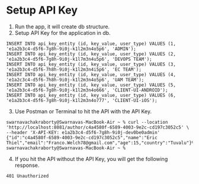 
# Setup API Key

1. Run the app, it will create db structure.
2. Setup API Key for the application in db.
```roomsql
INSERT INTO api_key_entity (id, key_value, user_type) VALUES (1, 'e1a2b3c4-d5f6-7g8h-9i0j-k1l2m3n4o5p6', 'ADMIN');
INSERT INTO api_key_entity (id, key_value, user_type) VALUES (2, 'e1a2b3c4-d5f6-7g8h-9i0j-k1l7m3n4u5p6', 'DEVOPS TEAM');
INSERT INTO api_key_entity (id, key_value, user_type) VALUES (3, 'e1a2b3c4-d5f6-7h8h-9i0j-k1l2m3n4i5p6', 'EC TEAM');
INSERT INTO api_key_entity (id, key_value, user_type) VALUES (4, 'e1a2c3c4-d5f6-7h8h-9i0j-k1l2m3n4o5p6', 'UAM TEAM');
INSERT INTO api_key_entity (id, key_value, user_type) VALUES (5, 'e1a2b3c4-d5f6-7g8h-9i0j-k1l2m3n4o666', 'CLIENT-UI-ANDROID');
INSERT INTO api_key_entity (id, key_value, user_type) VALUES (6, 'e1a2b3c4-d5f6-7g8h-9i0j-k1l2m3n4o777', 'CLIENT-UI-iOS');
```
3. Use Postman or Terminal to hit the API with the API Key.
```shell
swarnavachakraborty@Swarnavas-MacBook-Air ~ % curl --location 'http://localhost:8081/author/c4a4580f-6589-4003-9e2c-cd197c3052c5' \
--header 'X-API-KEY: e1a2b3c4-d5f6-7g8h-9i0j-dev0be0admin'  
{"id":"c4a4580f-6589-4003-9e2c-cd197c3052c5","name":"Eric Thiel","email":"Franco.Welch78@gmail.com","age":15,"country":"Tuvalu"}%                                                                                                                 
swarnavachakraborty@Swarnavas-MacBook-Air ~ % 
```
4. If you hit the API without the API Key, you will get the following response.
```shell
401 Unauthorized
```
